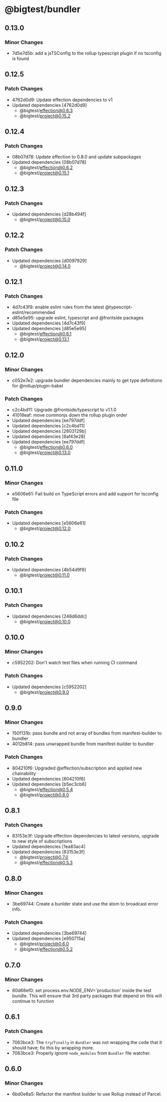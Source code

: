 # @bigtest/bundler

## 0.13.0

### Minor Changes

- 7d5e7d5b: add a jsTSConfig to the rollup typescript plugin if no tsconfig is found

## 0.12.5

### Patch Changes

- 4762d0d9: Update effection dependencies to v1
- Updated dependencies [4762d0d9]
  - @bigtest/effection@0.6.3
  - @bigtest/project@0.15.2

## 0.12.4

### Patch Changes

- 08b07d78: Update effection to 0.8.0 and update subpackages
- Updated dependencies [08b07d78]
  - @bigtest/effection@0.6.2
  - @bigtest/project@0.15.1

## 0.12.3

### Patch Changes

- Updated dependencies [d28b494f]
  - @bigtest/project@0.15.0

## 0.12.2

### Patch Changes

- Updated dependencies [d0097929]
  - @bigtest/project@0.14.0

## 0.12.1

### Patch Changes

- 4d7c43f9: enable eslint rules from the latest @typescript-eslint/recommended
- d85e5e95: upgrade eslint, typescript and @frontside packages
- Updated dependencies [4d7c43f9]
- Updated dependencies [d85e5e95]
  - @bigtest/effection@0.6.1
  - @bigtest/project@0.13.1

## 0.12.0

### Minor Changes

- c052e7e2: upgrade bundler dependencies mainly to get type definitions for @rollup/plugin-babel

### Patch Changes

- c2c4bd11: Upgrade @frontside/typescript to v1.1.0
- 41018eaf: move commonjs down the rollup plugin order
- Updated dependencies [ee797ddf]
- Updated dependencies [c2c4bd11]
- Updated dependencies [2603129b]
- Updated dependencies [6af43e28]
- Updated dependencies [ee797ddf]
  - @bigtest/effection@0.6.0
  - @bigtest/project@0.13.0

## 0.11.0

### Minor Changes

- e5606e61: Fail build on TypeScript errors and add support for tsconfig file

### Patch Changes

- Updated dependencies [e5606e61]
  - @bigtest/project@0.12.0

## 0.10.2

### Patch Changes

- Updated dependencies [4b54d9f9]
  - @bigtest/project@0.11.0

## 0.10.1

### Patch Changes

- Updated dependencies [248d6ddc]
  - @bigtest/project@0.10.0

## 0.10.0

### Minor Changes

- c5952202: Don't watch test files when running CI command

### Patch Changes

- Updated dependencies [c5952202]
  - @bigtest/project@0.9.0

## 0.9.0

### Minor Changes

- 150f131b: pass bundle and not array of bundles from manifest-builder to bundler
- 4012b814: pass unwrapped bundle from manifest-builder to bundler

### Patch Changes

- 804210f6: Upgraded @effection/subscription and applied new chainability
- Updated dependencies [804210f6]
- Updated dependencies [b5ec3cb6]
  - @bigtest/effection@0.5.4
  - @bigtest/project@0.8.0

## 0.8.1

### Patch Changes

- 83153e3f: Upgrade effection dependencies to latest versions, upgrade to new style of subscriptions
- Updated dependencies [1ea83ac4]
- Updated dependencies [83153e3f]
  - @bigtest/project@0.7.0
  - @bigtest/effection@0.5.3

## 0.8.0

### Minor Changes

- 3be69744: Create a bunlder state and use the atom to broadcast error info.

### Patch Changes

- Updated dependencies [3be69744]
- Updated dependencies [e950715a]
  - @bigtest/project@0.6.0
  - @bigtest/effection@0.5.2

## 0.7.0

### Minor Changes

- 80d68ef0: set process.env.NODE_ENV='production' inside the test bundle. This
  will ensure that 3rd party packages that depend on this will continue
  to function

## 0.6.1

### Patch Changes

- 7063bce3: The `try`/`finally` in `Bundler` was not wrapping the code that it should have; fix this by wrapping more.
- 7063bce3: Properly ignore `node_modules` from `Bundler` file watcher.

## 0.6.0

### Minor Changes

- 6bd0e8a5: Refactor the manifest builder to use Rollup instead of Parcel.
